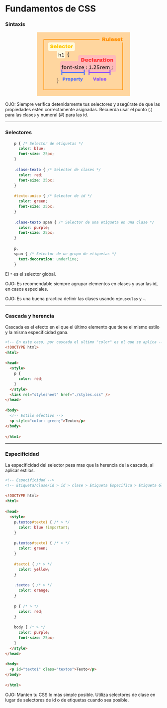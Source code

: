 # Fundamentos de CSS 

### Sintaxis

<p align="center">
  <img src="imagenes/grafico1.png" width="300">
</p>

OJO: Siempre verifica detenidamente tus selectores y asegúrate de que las propiedades estén correctamente asignadas. Recuerda usar el punto (.) para las clases y numeral (#) para las id.

---
### Selectores

```css
    p { /* Selector de etiquetas */
      color: blue;
      font-size: 25px;
    }

    .clase-texto { /* Selector de clases */
      color: red;
      font-size: 25px;
    }

    #texto-unico { /* Selector de id */
      color: green;
      font-size: 25px;
    }

    .clase-texto span { /* Selector de una etiqueta en una clase */
      color: purple;
      font-size: 25px;
    }

    p,
    span { /* Selector de un grupo de etiquetas */
      text-decoration: underline;
    }
```
El `*` es el selector global.

OJO: Es recomendable siempre agrupar elementos en clases y usar las id, en casos especiales.

OJO: Es una buena practica definir las clases usando `minusculas` y `-`. 

---
### Cascada y herencia

Cascada es el efecto en el que el último elemento que tiene el mismo estilo y la misma especificidad gana.

```html
<!-- En este caso, por cascada el ultimo "color" es el que se aplica -->
<!DOCTYPE html>
<html>

<head>
  <style>
    p {
      color: red;
    }
  </style>
  <link rel="stylesheet" href="./styles.css" />
</head>

<body>
  <!-- Estilo efectivo -->
  <p style="color: green;">Texto</p> 
</body>

</html>
```
---
### Especificidad

La especificidad del selector pesa mas que la herencia de la cascada, al aplicar estilos.

```html
<!-- Especificidad -->
<!-- Etiqueta/clase/id > id > clase > Etiqueta Especifica > Etiqueta Global -->

<!DOCTYPE html>
<html>

<head>
  <style>
    p.textos#texto1 { /* > */
      color: blue !important;
    }

    p.textos#texto1 { /* > */
      color: green;
    }

    #texto1 { /* > */
      color: yellow;
    }

    .textos { /* > */
      color: orange;
    }

    p { /* > */
      color: red;
    }

    body { /* > */
      color: purple;
      font-size: 25px;
    }
  </style>
</head>

<body>
  <p id="texto1" class="textos">Texto</p>
</body>

</html>
```

OJO: Manten tu CSS lo más simple posible. Utiliza selectores de clase en lugar de selectores de id o de etiquetas cuando sea posible.

